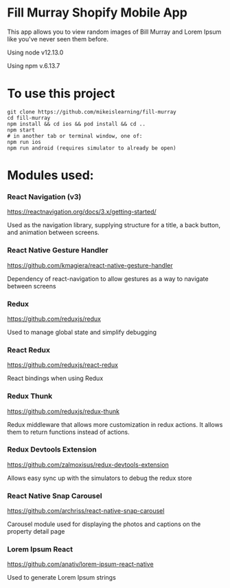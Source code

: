 # Fill Murray Shopify Mobile App

This app allows you to view random images of Bill Murray and Lorem Ipsum like you've never seen them before.

Using node v12.13.0

Using npm v.6.13.7

# To use this project

```
git clone https://github.com/mikeislearning/fill-murray
cd fill-murray
npm install && cd ios && pod install && cd ..
npm start
# in another tab or terminal window, one of:
npm run ios
npm run android (requires simulator to already be open)
```

# Modules used:

### React Navigation (v3)

https://reactnavigation.org/docs/3.x/getting-started/

Used as the navigation library, supplying structure for a title, a back button, and animation between screens.

### React Native Gesture Handler

https://github.com/kmagiera/react-native-gesture-handler

Dependency of react-navigation to allow gestures as a way to navigate between screens

### Redux

https://github.com/reduxjs/redux

Used to manage global state and simplify debugging

### React Redux

https://github.com/reduxjs/react-redux

React bindings when using Redux

### Redux Thunk

https://github.com/reduxjs/redux-thunk

Redux middleware that allows more customization in redux actions. It allows them to return functions instead of actions.

### Redux Devtools Extension

https://github.com/zalmoxisus/redux-devtools-extension

Allows easy sync up with the simulators to debug the redux store

### React Native Snap Carousel

https://github.com/archriss/react-native-snap-carousel

Carousel module used for displaying the photos and captions on the property detail page

### Lorem Ipsum React

https://github.com/anativ/lorem-ipsum-react-native

Used to generate Lorem Ipsum strings
